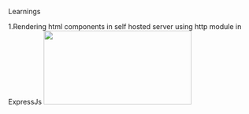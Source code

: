 Learnings 

1.Rendering html components in self hosted server using http module in ExpressJs
<img src="![image](https://github.com/sumit-1803/NodeJs-and-ExpressJs-/assets/109499057/6d73f1ce-673f-4465-93e5-6ec4d9c62724)
" height="150" width="300">
